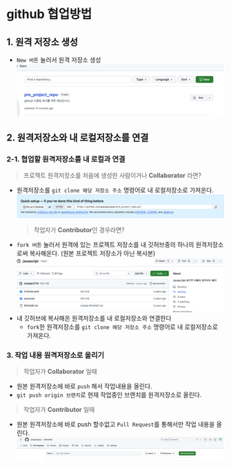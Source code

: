 # github 협업방법

## 1. 원격 저장소 생성

- `New 버튼` 눌러서 원격 저장소 생성
  ![alt text](<image/스크린샷 2024-11-26 오후 2.27.09.png>)

## 2. 원격저장소와 내 로컬저장소를 연결

### 2-1. 협업할 원격저장소를 내 로컬과 연결

> 프로젝트 원격저장소를 처음에 생성한 사람이거나 **Collaborator** 라면?

- 원격저장소를 `git clone 해당 저장소 주소` 명령어로 내 로컬저장소로 가져온다.
  ![alt text](<image/스크린샷 2024-11-26 오후 2.16.07.png>)
  > 작업자가 **Contributor**인 경우라면?
- `fork 버튼` 눌러서 원격에 있는 프로젝트 저장소를 내 깃허브중의 하나의 원격저장소로써 복사해온다. (원본 프로젝트 저장소가 아닌 복사본)
  ![alt text](<image/스크린샷 2024-11-26 오후 2.38.44.png>)
- 내 깃허브에 복사해온 원격저장소를 내 로컬저장소와 연결한다
  - `fork`한 원격저장소를 `git clone 해당 저장소 주소` 명령어로 내 로컬저장소로 가져온다.

### 3. 작업 내용 원격저장소로 올리기

> 작업자가 **Collaborator** 일때

- 원본 원격저장소에 바로 `push` 해서 작업내용을 올린다.
- `git push origin 브랜치`로 현재 작업중인 브랜치를 원격저장소로 올린다.

> 작업자가 **Contributor** 일때

- 원본 원격저장소에 바로 push 할수없고 `Pull Request`를 통해서만 작업 내용을 올린다.
  ![alt text](<image/스크린샷 2024-11-26 오후 3.05.51.png>)
